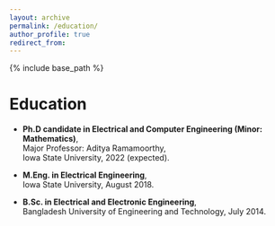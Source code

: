 ```yaml
---
layout: archive
permalink: /education/
author_profile: true
redirect_from:
---
```


{% include base_path %}

Education
======
* **Ph.D candidate in Electrical and Computer Engineering (Minor: Mathematics)**, <br /> Major Professor: Aditya Ramamoorthy, <br /> Iowa State University, 2022 (expected).

* **M.Eng. in Electrical Engineering**, <br /> Iowa State University, August 2018.

* **B.Sc. in Electrical and Electronic Engineering**, <br /> Bangladesh University of Engineering and Technology, July 2014.

